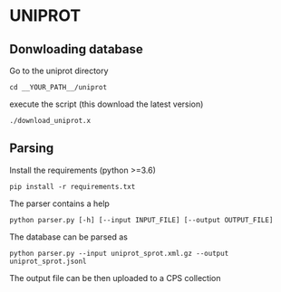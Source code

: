 # UNIPROT

## Donwloading database


Go to the uniprot directory

```
cd __YOUR_PATH__/uniprot
```

execute the script (this download the latest version)

```
./download_uniprot.x
```

## Parsing


Install the requirements (python >=3.6)

```
pip install -r requirements.txt
```

The parser contains a help
```
python parser.py [-h] [--input INPUT_FILE] [--output OUTPUT_FILE]
```

The database can be parsed as
```
python parser.py --input uniprot_sprot.xml.gz --output uniprot_sprot.jsonl
```

The output file can be then uploaded to a CPS collection
